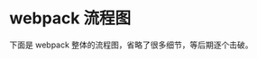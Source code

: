 # webpack 流程图

下面是 webpack 整体的流程图，省略了很多细节，等后期逐个击破。

<img :src="$withBase('/assets/webpack_diagram.png')" />

